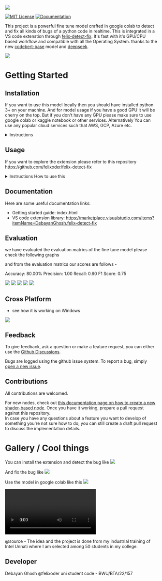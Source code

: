 ![](https://github.com/felixoder/bug_detection_ml_project/blob/master/logo.png?raw=true)

[![MIT License](https://img.shields.io/badge/license-MIT-blue.svg?style=for-the-badge)](https://github.com/felixoder/bug_detection_ml_project/blob/master/LICENSE)
[![Documentation](https://img.shields.io/badge/Documentation-github-brightgreen.svg?style=for-the-badge)](xyz.html)

This project is a powerful fine tune model crafted in google colab to detect and fix all kinds of bugs of a python code in realtime. This is integrated in a VS code extenstion through [felix-detect-fix](https://github.com/felixoder/felix-detect-fix). It's fast with it's GPU/CPU based workflow and compatible with all the Operating System. thanks to the new [codebert-base](microsoft/codebert-base) model and [deepseek](deepseek-ai/deepseek-coder-1.3b-instruct).

![](https://github.com/felixoder/bug_detection_ml_project/blob/master/demo_running.png?raw=true)

# Getting Started

## Installation

If you want to use this model locally then you should have installed python 3+ on your machine. And for model usage if you have a good GPU it will be cherry on the top. But if you don't have any GPU please make sure to use google colab or kaggle notebook or other services. Alternatively You can use any popular cloud services such that AWS, GCP, Azure etc.

<details><summary>Instructions</summary>

The both bug detecting and fixing model is available on the [Huggingface-bug-detection](https://huggingface.co/felixoder/bug_detector_model) and [Huggingface-bug-fixing](https://huggingface.co/felixoder/bug_fixer_model) if you want to install them you are good to go.

1. Open the `usingModel.ipynb` and test this model.
2. Check the accuracy score, F1, Precesion and other metrics for better understanding.
3. Next, Check for the graphical section to understand confusion matrix, box-plot, histogram etc.

</details>

## Usage

If you want to explore the extension please refer to this repository
https://github.com/felixoder/felix-detect-fix

<details><summary>Instructions How to use this</summary>

Open the extension tab in your VS code and find this [felix-detect-fix](https://marketplace.visualstudio.com/items?itemName=DebayanGhosh.felix-detect-fix) and install this.

1. Now create a python file having extension of `.ipynb`.
2. Write some code and press `Ctrl/cmd + shift + p` and type `Detect Bug`. after running this wait for couple of second and if there is a bug you can see a pop up and if you want to click `Fix Bug`.
3. Next, Click the `Fix Bug` [you can do this either by running the `Ctrl/cmd + shift + p` and type `Detect Bug` or the steps in step 2 and do fix likewise]

![](https://github.com/felixoder/bug_detection_ml_project/blob/master/images/e1.png?raw=true)
![](https://github.com/felixoder/bug_detection_ml_project/blob/master/images/e2.png?raw=true)
![](https://github.com/felixoder/bug_detection_ml_project/blob/master/images/e3.png?raw=true)
![](https://github.com/felixoder/bug_detection_ml_project/blob/master/images/e4.png?raw=true)
![](https://github.com/felixoder/bug_detection_ml_project/blob/master/images/e5.png?raw=true)

</details>

## Documentation

Here are some useful documentation links:

- Getting started guide: index.html
- VS code extension library: https://marketplace.visualstudio.com/items?itemName=DebayanGhosh.felix-detect-fix

## Evaluation

we have evaluated the evaluation matrics of the fine tune model please check the following graphs

and from the evaluation matrics our scores are follows -

Accuracy: 80.00%
Precision: 1.00
Recall: 0.60
F1 Score: 0.75

![](https://github.com/felixoder/bug_detection_ml_project/blob/master/images/t1.png?raw=true)
![](https://github.com/felixoder/bug_detection_ml_project/blob/master/images/t2.png?raw=true)
![](https://github.com/felixoder/bug_detection_ml_project/blob/master/images/t3.png?raw=true)
![](https://github.com/felixoder/bug_detection_ml_project/blob/master/images/t4.png?raw=true)
![](https://github.com/felixoder/bug_detection_ml_project/blob/master/images/t5.png?raw=true)

## Cross Platform

- see how it is working on Windows

![](https://github.com/felixoder/bug_detection_ml_project/blob/master/images/e5.png?raw=true)

## Feedback

To give feedback, ask a question or make a feature request, you can either use the [Github Discussions](https://github.com/felixoder/bug_detection_ml_project/discussions).

Bugs are logged using the github issue system. To report a bug, simply [open a new issue](https://github.com/felixoder/bug_detection_ml_project/issues/new/choose).

## Contributions

All contributions are welcomed.

For new nodes, check out [this documentation page on how to create a new shader-based node](index.html). Once you have it working, prepare a pull request against this repository.  
In case you have any questions about a feature you want to develop of something you're not sure how to do, you can still create a draft pull request to discuss the implementation details.

# Gallery / Cool things

You can install the extension and detect the bug like
![](https://github.com/felixoder/bug_detection_ml_project/blob/master/images/d1.gif?raw=true)

And fix the bug like
![](https://github.com/felixoder/bug_detection_ml_project/blob/master/images/d2.gif?raw=true)

Use the model in google colab like this
![](https://github.com/felixoder/bug_detection_ml_project/blob/master/images/d3.gif?raw=true)

![full video how to use the model in vs code](https://github.com/felixoder/bug_detection_ml_project/blob/master/image/full.mp4?raw=true)

@source - The idea and the project is done from my industrial training of Intel Unnati where I am selected among 50 students in my college.

## Developer

Debayan Ghosh @felixoder
uni student code - BWU/BTA/22/157
